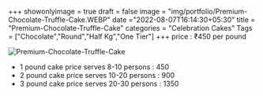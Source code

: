 +++
showonlyimage = true
draft = false
image = "img/portfolio/Premium-Chocolate-Truffle-Cake.WEBP"
date ="2022-08-07T16:14:30+05:30"
title = "Premium-Chocolate-Truffle-Cake"
categories = "Celebration Cakes"
Tags = ["Chocolate","Round","Half Kg","One Tier"]
+++
price : ₹450 per pound
<!--more-->
![Premium-Chocolate-Truffle-Cake](/img/portfolio/Premium-Chocolate-Truffle-Cake.WEBP)
* 1 pound cake price serves 8-10 persons : 450
* 2 pound cake price serves 10-20 persons : 900
* 3 pound cake price serves 20-30 persons : 1350
